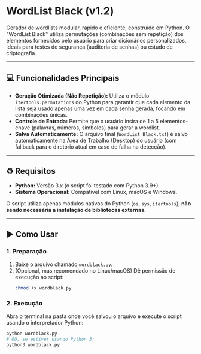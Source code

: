 # WordList Black (v1.2)

Gerador de wordlists modular, rápido e eficiente, construído em Python. O "WordList Black" utiliza permutações (combinações sem repetição) dos elementos fornecidos pelo usuário para criar dicionários personalizados, ideais para testes de segurança (auditoria de senhas) ou estudo de criptografia.

---

## 💻 Funcionalidades Principais

* **Geração Otimizada (Não Repetição):** Utiliza o módulo `itertools.permutations` do Python para garantir que cada elemento da lista seja usado apenas uma vez em cada senha gerada, focando em combinações únicas.
* **Controle de Entrada:** Permite que o usuário insira de 1 a 5 elementos-chave (palavras, números, símbolos) para gerar a wordlist.
* **Salva Automaticamente:** O arquivo final (`WordList Black.txt`) é salvo automaticamente na Área de Trabalho (Desktop) do usuário (com fallback para o diretório atual em caso de falha na detecção).

---

## ⚙️ Requisitos

* **Python:** Versão 3.x (o script foi testado com Python 3.9+).
* **Sistema Operacional:** Compatível com Linux, macOS e Windows.

O script utiliza apenas módulos nativos do Python (`os`, `sys`, `itertools`), **não sendo necessária a instalação de bibliotecas externas.**

---

## ▶️ Como Usar

### 1. Preparação

1.  Baixe o arquivo chamado `wordblack.py`.
2.  (Opcional, mas recomendado no Linux/macOS) Dê permissão de execução ao script:
    ```bash
    chmod +x wordblack.py
    ```

### 2. Execução

Abra o terminal na pasta onde você salvou o arquivo e execute o script usando o interpretador Python:

```bash
python wordblack.py
# OU, se estiver usando Python 3:
python3 wordblack.py
